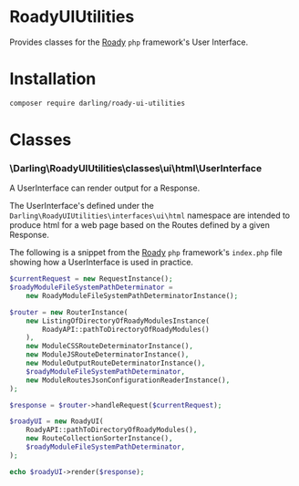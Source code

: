 # RoadyUIUtilities

Provides classes for the [Roady](https://github.com/sevidmusic/roady)
`php` framework's User Interface.

# Installation

```bash
composer require darling/roady-ui-utilities
```

# Classes

### \Darling\RoadyUIUtilities\classes\ui\html\UserInterface

 A UserInterface can render output for a Response.

The UserInterface's defined under the
`Darling\RoadyUIUtilities\interfaces\ui\html` namespace
are intended to produce html for a web page based
on the Routes defined by a given Response.

The following is a snippet from the [Roady](https://github.com/sevidmusic/roady) `php` framework's
`index.php` file showing how a UserInterface is used in
practice.

```php
$currentRequest = new RequestInstance();
$roadyModuleFileSystemPathDeterminator =
    new RoadyModuleFileSystemPathDeterminatorInstance();

$router = new RouterInstance(
    new ListingOfDirectoryOfRoadyModulesInstance(
        RoadyAPI::pathToDirectoryOfRoadyModules()
    ),
    new ModuleCSSRouteDeterminatorInstance(),
    new ModuleJSRouteDeterminatorInstance(),
    new ModuleOutputRouteDeterminatorInstance(),
    $roadyModuleFileSystemPathDeterminator,
    new ModuleRoutesJsonConfigurationReaderInstance(),
);

$response = $router->handleRequest($currentRequest);

$roadyUI = new RoadyUI(
    RoadyAPI::pathToDirectoryOfRoadyModules(),
    new RouteCollectionSorterInstance(),
    $roadyModuleFileSystemPathDeterminator,
);

echo $roadyUI->render($response);
```

